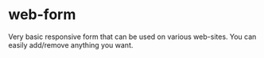 # web-form
Very basic responsive form that can be used on various web-sites.
You can easily add/remove anything you want.
